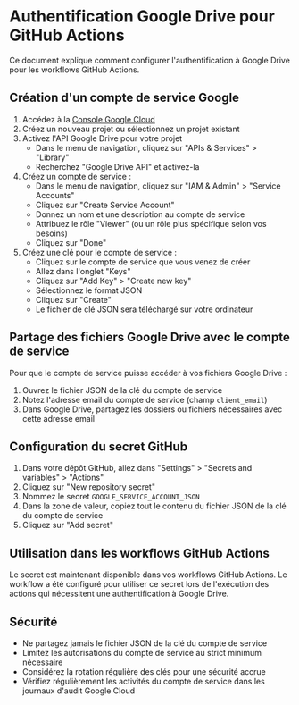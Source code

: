 # Authentification Google Drive pour GitHub Actions

Ce document explique comment configurer l'authentification à Google Drive pour les workflows GitHub Actions.

## Création d'un compte de service Google

1. Accédez à la [Console Google Cloud](https://console.cloud.google.com/)
2. Créez un nouveau projet ou sélectionnez un projet existant
3. Activez l'API Google Drive pour votre projet
   - Dans le menu de navigation, cliquez sur "APIs & Services" > "Library"
   - Recherchez "Google Drive API" et activez-la
4. Créez un compte de service :
   - Dans le menu de navigation, cliquez sur "IAM & Admin" > "Service Accounts"
   - Cliquez sur "Create Service Account"
   - Donnez un nom et une description au compte de service
   - Attribuez le rôle "Viewer" (ou un rôle plus spécifique selon vos besoins)
   - Cliquez sur "Done"
5. Créez une clé pour le compte de service :
   - Cliquez sur le compte de service que vous venez de créer
   - Allez dans l'onglet "Keys"
   - Cliquez sur "Add Key" > "Create new key"
   - Sélectionnez le format JSON
   - Cliquez sur "Create"
   - Le fichier de clé JSON sera téléchargé sur votre ordinateur

## Partage des fichiers Google Drive avec le compte de service

Pour que le compte de service puisse accéder à vos fichiers Google Drive :

1. Ouvrez le fichier JSON de la clé du compte de service
2. Notez l'adresse email du compte de service (champ `client_email`)
3. Dans Google Drive, partagez les dossiers ou fichiers nécessaires avec cette adresse email

## Configuration du secret GitHub

1. Dans votre dépôt GitHub, allez dans "Settings" > "Secrets and variables" > "Actions"
2. Cliquez sur "New repository secret"
3. Nommez le secret `GOOGLE_SERVICE_ACCOUNT_JSON`
4. Dans la zone de valeur, copiez tout le contenu du fichier JSON de la clé du compte de service
5. Cliquez sur "Add secret"

## Utilisation dans les workflows GitHub Actions

Le secret est maintenant disponible dans vos workflows GitHub Actions. Le workflow a été configuré pour utiliser ce secret lors de l'exécution des actions qui nécessitent une authentification à Google Drive.

## Sécurité

- Ne partagez jamais le fichier JSON de la clé du compte de service
- Limitez les autorisations du compte de service au strict minimum nécessaire
- Considérez la rotation régulière des clés pour une sécurité accrue
- Vérifiez régulièrement les activités du compte de service dans les journaux d'audit Google Cloud